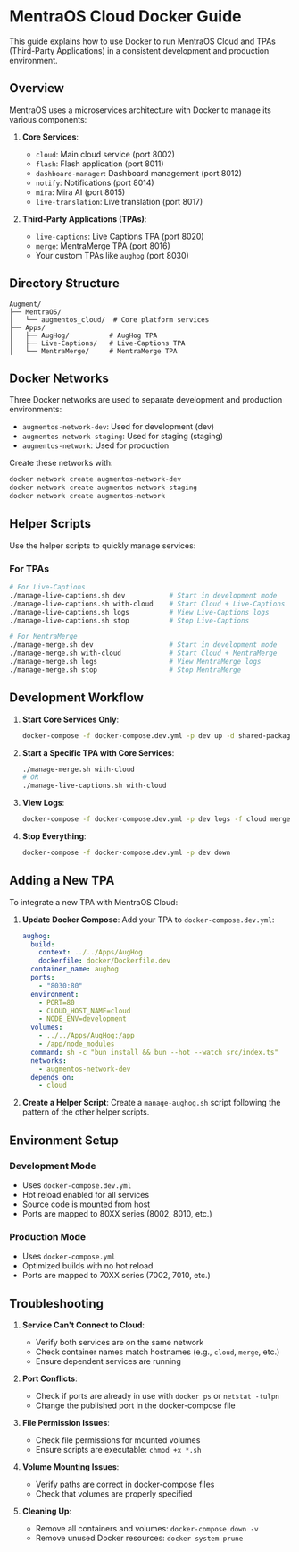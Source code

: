 # MentraOS Cloud Docker Guide

This guide explains how to use Docker to run MentraOS Cloud and TPAs (Third-Party Applications) in a consistent development and production environment.

## Overview

MentraOS uses a microservices architecture with Docker to manage its various components:

1. **Core Services**:
   - `cloud`: Main cloud service (port 8002)
   - `flash`: Flash application (port 8011)
   - `dashboard-manager`: Dashboard management (port 8012)
   - `notify`: Notifications (port 8014)
   - `mira`: Mira AI (port 8015)
   - `live-translation`: Live translation (port 8017)

2. **Third-Party Applications (TPAs)**:
   - `live-captions`: Live Captions TPA (port 8020)
   - `merge`: MentraMerge TPA (port 8016)
   - Your custom TPAs like `aughog` (port 8030)

## Directory Structure

```
Augment/
├── MentraOS/
│   └── augmentos_cloud/  # Core platform services
├── Apps/
│   ├── AugHog/          # AugHog TPA
│   ├── Live-Captions/   # Live-Captions TPA
│   └── MentraMerge/     # MentraMerge TPA
```

## Docker Networks

Three Docker networks are used to separate development and production environments:

- `augmentos-network-dev`: Used for development (dev)
- `augmentos-network-staging`: Used for staging (staging)
- `augmentos-network`: Used for production

Create these networks with:

```bash
docker network create augmentos-network-dev
docker network create augmentos-network-staging
docker network create augmentos-network
```

## Helper Scripts

Use the helper scripts to quickly manage services:

### For TPAs

```bash
# For Live-Captions
./manage-live-captions.sh dev           # Start in development mode
./manage-live-captions.sh with-cloud    # Start Cloud + Live-Captions
./manage-live-captions.sh logs          # View Live-Captions logs
./manage-live-captions.sh stop          # Stop Live-Captions

# For MentraMerge
./manage-merge.sh dev                   # Start in development mode
./manage-merge.sh with-cloud            # Start Cloud + MentraMerge
./manage-merge.sh logs                  # View MentraMerge logs
./manage-merge.sh stop                  # Stop MentraMerge
```

## Development Workflow

1. **Start Core Services Only**:
   ```bash
   docker-compose -f docker-compose.dev.yml -p dev up -d shared-packages cloud
   ```

2. **Start a Specific TPA with Core Services**:
   ```bash
   ./manage-merge.sh with-cloud
   # OR
   ./manage-live-captions.sh with-cloud
   ```

3. **View Logs**:
   ```bash
   docker-compose -f docker-compose.dev.yml -p dev logs -f cloud merge
   ```

4. **Stop Everything**:
   ```bash
   docker-compose -f docker-compose.dev.yml -p dev down
   ```

## Adding a New TPA

To integrate a new TPA with MentraOS Cloud:

1. **Update Docker Compose**:
   Add your TPA to `docker-compose.dev.yml`:

   ```yaml
   aughog:
     build:
       context: ../../Apps/AugHog
       dockerfile: docker/Dockerfile.dev
     container_name: aughog
     ports:
       - "8030:80"
     environment:
       - PORT=80
       - CLOUD_HOST_NAME=cloud
       - NODE_ENV=development
     volumes:
       - ../../Apps/AugHog:/app
       - /app/node_modules
     command: sh -c "bun install && bun --hot --watch src/index.ts"
     networks:
       - augmentos-network-dev
     depends_on:
       - cloud
   ```

2. **Create a Helper Script**:
   Create a `manage-aughog.sh` script following the pattern of the other helper scripts.

## Environment Setup

### Development Mode

- Uses `docker-compose.dev.yml`
- Hot reload enabled for all services
- Source code is mounted from host
- Ports are mapped to 80XX series (8002, 8010, etc.)

### Production Mode

- Uses `docker-compose.yml`
- Optimized builds with no hot reload
- Ports are mapped to 70XX series (7002, 7010, etc.)

## Troubleshooting

1. **Service Can't Connect to Cloud**:
   - Verify both services are on the same network
   - Check container names match hostnames (e.g., `cloud`, `merge`, etc.)
   - Ensure dependent services are running

2. **Port Conflicts**:
   - Check if ports are already in use with `docker ps` or `netstat -tulpn`
   - Change the published port in the docker-compose file

3. **File Permission Issues**:
   - Check file permissions for mounted volumes
   - Ensure scripts are executable: `chmod +x *.sh`

4. **Volume Mounting Issues**:
   - Verify paths are correct in docker-compose files
   - Check that volumes are properly specified

5. **Cleaning Up**:
   - Remove all containers and volumes: `docker-compose down -v`
   - Remove unused Docker resources: `docker system prune`